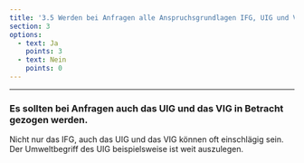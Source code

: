 ```yaml
---
title: '3.5 Werden bei Anfragen alle Anspruchsgrundlagen IFG, UIG und VIG geprüft?'
section: 3
options:
  - text: Ja
    points: 3
  - text: Nein
    points: 0
---
```


---

### Es sollten bei Anfragen auch das UIG und das VIG in Betracht gezogen werden.

Nicht nur das IFG, auch das UIG und das VIG können oft einschlägig sein. Der Umweltbegriff des UIG beispielsweise ist weit auszulegen.
